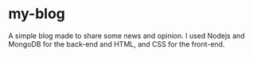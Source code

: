 # my-blog
A simple blog made to share some news and opinion. I used Nodejs and MongoDB for the back-end and HTML, and CSS for the front-end. 

